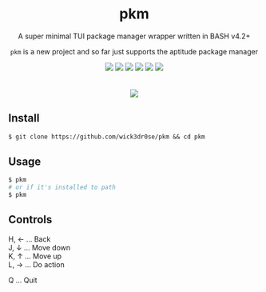 <div align="center">
<h1>pkm</h1>
<p>A super minimal TUI package manager wrapper written in BASH v4.2+</p>
<p><code>pkm</code> is a new project and so far just supports the aptitude package manager</p>
<img src="https://img.shields.io/github/license/wick3dr0se/pkm?style=flat-square&logo=license">
<img src="https://shields.io/badge/made-with%20%20bash-green?style=flat-square&color=d5c4a1&labelColor=1d2021&logo=gnu-bash">
<img src="https://img.shields.io/github/forks/wick3dr0se/pkm?style=flat-square">
<img src="https://img.shields.io/github/stars/wick3dr0se/pkm?style=flat-square">
<img src="https://img.shields.io/github/repo-size/wick3dr0se/pkm?style=flat-square">
<img src="https://img.shields.io/github/forks/wick3dr0se/pkm?style=flat-square">
<br>
<br>
<br>
<img src="./pkm.gif">
</div>

## Install
```ocaml
$ git clone https://github.com/wick3dr0se/pkm && cd pkm
```

## Usage
```bash
$ pkm
# or if it's installed to path
$ pkm
```

## Controls
H, ←   ...   Back  
J, ↓   ...   Move down  
K, ↑   ...   Move up  
L, →   ...   Do action

Q   ...   Quit
